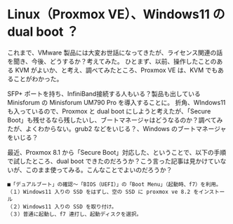# Linux（Proxmox VE）、Windows11 の dual boot ？

これまで、VMware 製品には大変お世話になってきたが、ライセンス関連の話を聞き、今後、どうするか？考えてみた。
ひとまず、以前、操作したことのある KVM がよいか、と考え、調べてみたところ、Proxmox VE は、KVM でもあることがわかった。

SFP+ ポートを持ち、InfiniBand接続する人もいる？製品も出しているMinisforum の Minisforum UM790 Pro を導入することに。
折角、WIndows11 も入っているので、Proxmox と dual boot にしようと考えたが、「Secure Boot」も残せるなら残したいし、ブートマネージャはどうなるのか？調べてみたが、よくわからない。grub2 などをいじる？、Windows のブートマネージャをいじる？

最近、Proxmox 8.1 から「Secure Boot」対応した、ということで、以下の手順で試したところ、dual boot できたのだろうか？こう言った記事は見かけていないが、このまま使ってみる。こんなことでよいのだろうか？

```
■「デュアルブート」の確認〜「BIOS（UEFI）」の「Boot Menu」（起動時、f7）を利用。
（１）Windows11 入りの SSD をはずし、空の SSD に proxmox ve 8.2 をインストール
（２）Windows11 入りの SSD を取り付け。
（３）普通に起動し、f7 連打し、起動ディスクを選択。
```
